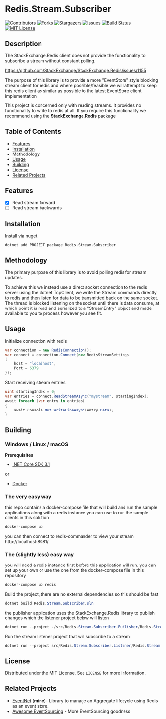 # Redis.Stream.Subscriber
[![Contributors][contributors-shield]][contributors-url]
[![Forks][forks-shield]][forks-url]
[![Stargazers][stars-shield]][stars-url]
[![Issues][issues-shield]][issues-url]
[![Build Status][build-shield]][build-status]
[![MIT License][license-shield]][license-url]

## Description
The StackExchange.Redis client does not provide the functionality to subscribe a stream without constant polling. 

https://github.com/StackExchange/StackExchange.Redis/issues/1155

The purpose of this library is to provide a more "EventStore" style blocking stream client for redis and where possible/feasible we will attempt to keep this redis client as similar as possible to the latest EventStore client implementation

This project is concerned only with reading streams. It provides no functionality to write to redis at all. If you require this functionality we recommend using the **StackExchange.Redis** package

## Table of Contents
* [Features](#features)
* [Installation](#installation)
* [Methodology](#methodology)
* [Usage](#usage)
* [Building](#building)
* [License](#license)
* [Related Projects](#related-projects)

## Features
- [X] Read stream forward
- [ ] Read stream backwards

## Installation
Install via nuget
```bash
dotnet add PROJECT package Redis.Stream.Subscriber
```

## Methodology

The primary purpose of this library is to avoid  polling redis for stream updates. 

To achieve this we instead use a direct socket connection to the redis server using the dotnet TcpClient, we write the Stream commands directly to redis and then listen for data to be transmitted back on the same socket.
The thread is blocked listening on the socket until there is data consume, at which point it is read and serialized to a "StreamEntry" object and made available to you to process however you see fit. 

## Usage

Initialize connection with redis
```c#
var connection = new RedisConnection();
var connect = connection.Connect(new RedisStreamSettings
{
    host = "localhost",
    Port = 6379
});
```

Start receiving stream entries
```c#
uint startingIndex = 0;
var entries = connect.ReadStreamAsync("mystream", startingIndex);
await foreach (var entry in entries)
{
    await Console.Out.WriteLineAsync(entry.Data);
}
```

## Building
### Windows / Linux / macOS
**Prerequisites**
- [.NET Core SDK 3.1](https://dotnet.microsoft.com/download/dotnet-core/3.1)

or
- [Docker](https://docs.docker.com/desktop/)

### The very easy way
this repo contains a docker-compose file that will build and run the sample applications along with a redis instance you can use to run the sample clients in this solution

```bash
docker-compose up 
```

you can then connect to redis-commander to view your stream http://localhost:8081/

### The (slightly less) easy way
you will need a redis instance first before this application will run. you can set up your own
or use the one from the docker-compose file in this repository
```bash
docker-compose up redis
```

Build the project, there are no external dependencies so this should be fast
```c#
dotnet build Redis.Stream.Subscriber.sln
```

the publisher application uses the StackExchange.Redis library to publish changes which the listener project below will listen
```c#
dotnet run --project ./src/Redis.Stream.Subscriber.Publisher/Redis.Stream.Subscriber.Publisher.csproj
```

Run the stream listener project that will subscribe to a stream
```c#
dotnet run --project src/Redis.Stream.Subscriber.Listener/Redis.Stream.Subscriber.Listener.csproj
```

## License

Distributed under the MIT License. See `LICENSE` for more information.


## Related Projects
* [EventNet](https://github.com/jimfim/EventNet) (**mine**)- Library to manage an Aggregate lifecycle using Redis as an event store.
* [Awesome EventSourcing](https://github.com/leandrocp/awesome-cqrs-event-sourcing) - More EventSourcing goodness

<!-- MARKDOWN LINKS & IMAGES -->
<!-- https://www.markdownguide.org/basic-syntax/#reference-style-links -->
[contributors-shield]: https://img.shields.io/github/contributors/jimfim/Redis.Stream.Subscriber.svg?style=for-the-badge
[contributors-url]: https://github.com/jimfim/Redis.Stream.Subscriber/graphs/contributors
[forks-shield]: https://img.shields.io/github/forks/jimfim/Redis.Stream.Subscriber.svg?style=for-the-badge
[forks-url]: https://github.com/jimfim/Redis.Stream.Subscriber/network/members
[stars-shield]: https://img.shields.io/github/stars/jimfim/Redis.Stream.Subscriber.svg?style=for-the-badge
[stars-url]: https://github.com/jimfim/Redis.Stream.Subscriber/stargazers
[issues-shield]: https://img.shields.io/github/issues/jimfim/Redis.Stream.Subscriber.svg?style=for-the-badge
[issues-url]: https://github.com/jimfim/Redis.Stream.Subscriber/issues
[license-shield]: https://img.shields.io/github/license/jimfim/Redis.Stream.Subscriber.svg?style=for-the-badge
[license-url]: https://github.com/jimfim/Redis.Stream.Subscriber/blob/master/LICENSE.txt
[build-shield]: https://img.shields.io/github/workflow/status/jimfim/Redis.Stream.Subscriber/.NET.svg?style=for-the-badge
[build-status]: https://img.shields.io/github/workflow/status/jimfim/Redis.Stream.Subscriber/.NET
